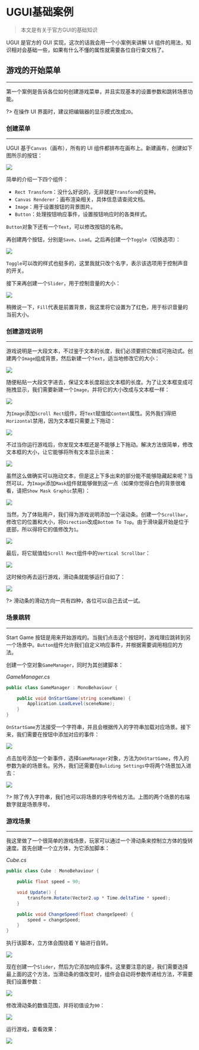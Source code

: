 # UGUI基础案例

> 本文是有关于官方GUI的基础知识

UGUI 是官方的 GUI 实现，这次的话我会用一个小案例来讲解 UI 组件的用法，知识相对会基础一些，如果有什么不懂的属性就需要各位自行查文档了。

## 游戏的开始菜单

---------
第一个案例是告诉各位如何创建游戏菜单，并且实现基本的设置参数和跳转场景功能。

?> 在操作 UI 界面时，建议把编辑器的显示模式改成`2D`。

### 创建菜单

---------
UGUI 基于`Canvas`（画布），所有的 UI 组件都排布在画布上。新建画布，创建如下图所示的按钮：

![](http://obkyr9y96.bkt.clouddn.com/image/post/U3D/UGUI-Introductory/01.png)

简单的介绍一下四个组件：

* `Rect Transform`：没什么好说的，无非就是`Transform`的变种。
* `Canvas Renderer`：画布渲染相关，具体信息请查阅文档。
* `Image`：用于设置按钮的背景图片。
* `Button`：处理按钮响应事件，设置按钮响应时的各类样式。

`Button`对象下还有一个`Text`，可以修改按钮的名称。

再创建两个按钮，分别是`Save`、`Load`。之后再创建一个`Toggle`（切换选项）：

![](http://obkyr9y96.bkt.clouddn.com/image/post/U3D/UGUI-Introductory/03.png)

`Toggle`可以改的样式也挺多的，这里我就只改个名字，表示该选项用于控制声音的开关。

接下来再创建一个`Slider`，用于控制音量的大小：

![](http://obkyr9y96.bkt.clouddn.com/image/post/U3D/UGUI-Introductory/04.png)

稍微说一下，`Fill`代表是前置背景，我这里将它设置为了红色，用于标识音量的当前大小。

### 创建游戏说明

---------
游戏说明是一大段文本，不过鉴于文本的长度，我们必须要把它做成可拖动式。创建两个`Image`组成背景，然后新建一个`Text`，适当地修改它的大小：

![](http://obkyr9y96.bkt.clouddn.com/image/post/U3D/UGUI-Introductory/05.png)

随便粘贴一大段文字进去，保证文本长度超出文本框的长度。为了让文本框变成可拖拽显示，我们需要新建一个`Image`，并将它的大小改成与文本框一样：

![](http://obkyr9y96.bkt.clouddn.com/image/post/U3D/UGUI-Introductory/06.png)

为`Image`添加`Scroll Rect`组件，将`Text`赋值给`Content`属性。另外我们得把`Horizontal`禁用，因为文本框只需要上下拖动：

![](http://obkyr9y96.bkt.clouddn.com/image/post/U3D/UGUI-Introductory/07.png)

不过当你运行游戏后，你发现文本框还是不能够上下拖动。解决方法很简单，修改文本框的大小，让它能够将所有文本显示出来：

![](http://obkyr9y96.bkt.clouddn.com/image/post/U3D/UGUI-Introductory/08.png)

虽然这么做确实可以拖动文本，但是这上下多出来的部分能不能够隐藏起来呢？当然可以，为`Image`添加`Mask`组件就能够做到这一点（如果你觉得白色的背景很难看，请把`Show Mask Graphic`禁用）：

![](http://obkyr9y96.bkt.clouddn.com/image/post/U3D/UGUI-Introductory/09.png)

当然，为了体贴用户，我们得为游戏说明添加一个滚动条。创建一个`Scrollbar`，修改它的位置和大小，将`Direction`改成`Bottom To Top`。由于滑块最开始是位于底部，所以得将它的值修改为`1`。

![](http://obkyr9y96.bkt.clouddn.com/image/post/U3D/UGUI-Introductory/10.png)

最后，将它赋值给`Scroll Rect`组件中的`Vertical Scrollbar`：

![](http://obkyr9y96.bkt.clouddn.com/image/post/U3D/UGUI-Introductory/11.png)

这时候你再去运行游戏，滑动条就能够运行自如了：

![](http://obkyr9y96.bkt.clouddn.com/image/post/U3D/UGUI-Introductory/12.png)

?> 滑动条的滑动方向一共有四种，各位可以自己去试一试。

### 场景跳转

---------
Start Game 按钮是用来开始游戏的。当我们点击这个按钮时，游戏理应跳转到另一个场景中。`Button`组件允许我们自定义响应事件，并根据需要调用相应的方法。

创建一个空对象`GameManager`，同时为其创建脚本：

_GameManager.cs_

```csharp
public class GameManager : MonoBehaviour {

	public void OnStartGame(string sceneName) {
        Application.LoadLevel(sceneName);
    }
}
```

`OnStartGame`方法接受一个字符串，并且会根据传入的字符串加载对应场景。接下来，我们需要在按钮中添加对应的事件：

![](http://obkyr9y96.bkt.clouddn.com/image/post/U3D/UGUI-Introductory/13.png)

点击加号添加一个新事件，选择`GameManager`对象，方法为`OnStartGame`，传入的参数为新的场景名。另外，我们还需要在`Buliding Settings`中将两个场景加入进去：

![](http://obkyr9y96.bkt.clouddn.com/image/post/U3D/UGUI-Introductory/14.png)

?> 除了传入字符串，我们也可以将场景的序号传给方法。上图的两个场景的右端数字就是场景序号。

### 游戏场景

---------
我这里做了一个很简单的游戏场景，玩家可以通过一个滑动条来控制立方体的旋转速度。首先创建一个立方体，为它添加脚本：

_Cube.cs_

```csharp
public class Cube : MonoBehaviour {

	public float speed = 90;

	void Update() {
		transform.Rotate(Vector2.up * Time.deltaTime * speed);
	}

	public void ChangeSpeed(float changeSpeed) {
		speed = changeSpeed;
	}
}
```

执行该脚本，立方体会围绕着 Y 轴进行自转。

![](http://obkyr9y96.bkt.clouddn.com/image/post/U3D/UGUI-Introductory/15.png)

现在创建一个`Slider`，然后为它添加响应事件。这里要注意的是，我们需要选择最上面的这个方法，当滑动条的值改变时，组件会自动将参数传递给方法，不需要我们设置参数：

![](http://obkyr9y96.bkt.clouddn.com/image/post/U3D/UGUI-Introductory/16.png)

修改滑动条的数值范围，并将初值设为`90`：

![](http://obkyr9y96.bkt.clouddn.com/image/post/U3D/UGUI-Introductory/17.png)

运行游戏，查看效果：

![](http://obkyr9y96.bkt.clouddn.com/image/post/U3D/UGUI-Introductory/18.png)
